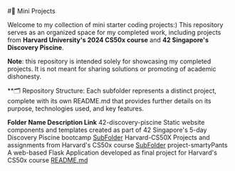 #📁 Mini Projects

Welcome to my collection of mini starter coding projects:)
This repository serves as an organized space for my completed work, including projects from **Harvard University's 2024 CS50x course** and **42 Singapore's Discovery Piscine**.

****Note****: this repository is intended solely for showcasing my completed projects. It is not meant for sharing solutions or promoting of academic dishonesty. 

**🗂️ Repository Structure:
Each subfolder represents a distinct project, complete with its own README.md that provides further details on its purpose, technologies used, and key features.

**Folder Name         	Description                                   	                                                             Link**
42-discovery-piscine   	Static website components and templates created as part of 42 Singapore's 5-day Discovery Piscine bootcamp   [SubFolder](/My-Projects/tree/main/42-discovery-piscine)
Harvard-CS50X          	Projects and assignments from Harvard's CS50x course	                                                      [SubFolder](/My-Projects/tree/main/Harvard-CS50x)
project-smartyPants	    A web-based Flask Application developed as final project for Harvard's CS50x course                         [README.md](/My-Projects/tree/main/project-smartyPants#smartypants)
